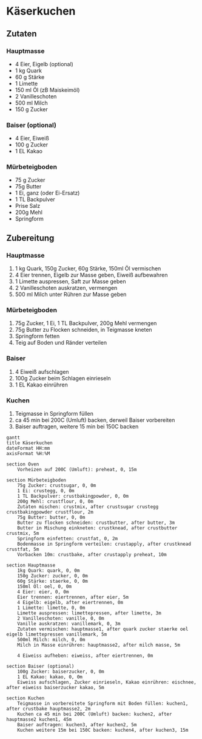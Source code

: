 # Käserkuchen

## Zutaten

### Hauptmasse

* 4 Eier, Eigelb (optional)
* 1 kg Quark
* 60 g Stärke
* 1 Limette
* 150 ml Öl (zB Maiskeimöl)
* 2 Vanilleschoten
* 500 ml Milch
* 150 g Zucker

### Baiser (optional)

* 4 Eier, Eiweiß
* 100 g Zucker
* 1 EL Kakao

### Mürbeteigboden

* 75 g Zucker
* 75g Butter
* 1 Ei, ganz (oder Ei-Ersatz)
* 1 TL Backpulver
* Prise Salz
* 200g Mehl
* Springform


## Zubereitung

### Hauptmasse

1. 1 kg Quark, 150g Zucker, 60g Stärke, 150ml Öl vermischen
2. 4 Eier trennen, Eigelb zur Masse geben, Eiweiß aufbewahren
2. 1 Limette auspressen, Saft zur Masse geben
3. 2 Vanilleschoten auskratzen, vermengen
4. 500 ml Milch unter Rühren zur Masse geben

### Mürbeteigboden

1. 75g Zucker, 1 Ei, 1 TL Backpulver, 200g Mehl vermengen
2. 75g Butter zu Flocken schneiden, in Teigmasse kneten
3. Springform fetten
4. Teig auf Boden und Ränder verteilen

### Baiser

1. 4 Eiweiß aufschlagen
2. 100g Zucker beim Schlagen einrieseln
3. 1 EL Kakao einrühren

### Kuchen

1. Teigmasse in Springform füllen
2. ca 45 min bei 200C (Umluft) backen, derweil Baiser vorbereiten
3. Baiser auftragen, weitere 15 min bei 150C backen

```mermaid
gantt
title Käserkuchen
dateFormat HH:mm
axisFormat %H:%M

section Oven
	Vorheizen auf 200C (Umluft): preheat, 0, 15m 

section Mürbeteigboden
	75g Zucker: crustsugar, 0, 0m
	1 Ei: crustegg, 0, 0m
	1 TL Backpulver: crustbakingpowder, 0, 0m
	200g Mehl: crustflour, 0, 0m
	Zutaten mischen: crustmix, after crustsugar crustegg crustbakingpowder crustflour, 2m
	75g Butter: butter, 0, 0m
	Butter zu flocken schneiden: crustbutter, after butter, 3m
	Butter in Mischung einkneten: crustknead, after crustbutter crustmix, 5m
	Springform einfetten: crustfat, 0, 2m
	Bodenmasse in Springform verteilen: crustapply, after crustknead crustfat, 5m
	Vorbacken 10m: crustbake, after crustapply preheat, 10m

section Hauptmasse
	1kg Quark: quark, 0, 0m
	150g Zucker: zucker, 0, 0m
	60g Stärke: staerke, 0, 0m
	150ml Öl: oel, 0, 0m
	4 Eier: eier, 0, 0m
	Eier trennen: eiertrennen, after eier, 5m
	4 Eigelb: eigelb, after eiertrennen, 0m
	1 Limette: limette, 0, 0m
	Limette auspressen: limettepressen, after limette, 3m
	2 Vanilleschoten: vanille, 0, 0m
	Vanille auskratzen: vanillemark, 0, 3m
	Zutaten vermischen: hauptmasse1, after quark zucker staerke oel eigelb limettepressen vanillemark, 5m
	500ml Milch: milch, 0, 0m
	Milch in Masse einrühren: hauptmasse2, after milch masse, 5m
	
	4 Eiweiss aufheben: eiweiss, after eiertrennen, 0m

section Baiser (optional)
	100g Zucker: baiserzucker, 0, 0m
	1 EL Kakao: kakao, 0, 0m
	Eiweiss aufschlagen, Zucker einrieseln, Kakao einrühren: eischnee, after eiweiss baiserzucker kakao, 5m

section Kuchen
	Teigmasse in vorbereitete Springform mit Boden füllen: kuchen1, after crustbake hauptmasse2, 2m
	Kuchen ca 45 min bei 200C (Umluft) backen: kuchen2, after hauptmasse2 kuchen1, 45m
	Baiser auftragen: kuchen3, after kuchen2, 5m
	Kuchen weitere 15m bei 150C backen: kuchen4, after kuchen3, 15m
```
